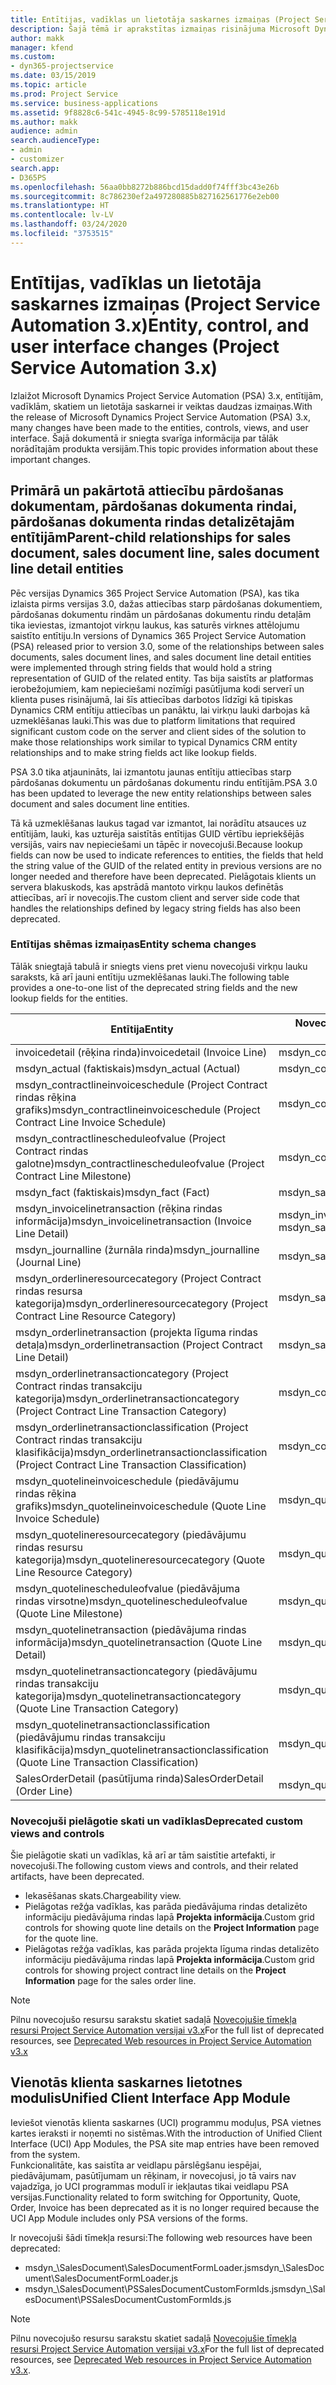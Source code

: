 ```yaml
---
title: Entītijas, vadīklas un lietotāja saskarnes izmaiņas (Project Service Automation 3.x)
description: Šajā tēmā ir aprakstītas izmaiņas risinājuma Microsoft Dynamics Project Service Automation 3.x.
author: makk
manager: kfend
ms.custom:
- dyn365-projectservice
ms.date: 03/15/2019
ms.topic: article
ms.prod: Project Service
ms.service: business-applications
ms.assetid: 9f8828c6-541c-4945-8c99-5785118e191d
ms.author: makk
audience: admin
search.audienceType:
- admin
- customizer
search.app:
- D365PS
ms.openlocfilehash: 56aa0bb8272b886bcd15dadd0f74fff3bc43e26b
ms.sourcegitcommit: 8c786230ef2a497280885b827162561776e2eb00
ms.translationtype: HT
ms.contentlocale: lv-LV
ms.lasthandoff: 03/24/2020
ms.locfileid: "3753515"
---
```

# <a name="entity-control-and-user-interface-changes-project-service-automation-3x"></a><span data-ttu-id="6dfdf-103">Entītijas, vadīklas un lietotāja saskarnes izmaiņas (Project Service Automation 3.x)</span><span class="sxs-lookup"><span data-stu-id="6dfdf-103">Entity, control, and user interface changes (Project Service Automation 3.x)</span></span>
<span data-ttu-id="6dfdf-104">Izlaižot Microsoft Dynamics Project Service Automation (PSA) 3.x, entītijām, vadīklām, skatiem un lietotāja saskarnei ir veiktas daudzas izmaiņas.</span><span class="sxs-lookup"><span data-stu-id="6dfdf-104">With the release of Microsoft Dynamics Project Service Automation (PSA) 3.x, many changes have been made to the entities, controls, views, and user interface.</span></span> <span data-ttu-id="6dfdf-105">Šajā dokumentā ir sniegta svarīga informācija par tālāk norādītajām produkta versijām.</span><span class="sxs-lookup"><span data-stu-id="6dfdf-105">This topic provides information about these important changes.</span></span>

## <a name="parent-child-relationships-for-sales-document-sales-document-line-sales-document-line-detail-entities"></a><span data-ttu-id="6dfdf-106">Primārā un pakārtotā attiecību pārdošanas dokumentam, pārdošanas dokumenta rindai, pārdošanas dokumenta rindas detalizētajām entītijām</span><span class="sxs-lookup"><span data-stu-id="6dfdf-106">Parent-child relationships for sales document, sales document line, sales document line detail entities</span></span>
<span data-ttu-id="6dfdf-107">Pēc versijas Dynamics 365 Project Service Automation (PSA), kas tika izlaista pirms versijas 3.0, dažas attiecības starp pārdošanas dokumentiem, pārdošanas dokumentu rindām un pārdošanas dokumentu rindu detaļām tika ieviestas, izmantojot virkņu laukus, kas saturēs virknes attēlojumu saistīto entītiju.</span><span class="sxs-lookup"><span data-stu-id="6dfdf-107">In versions of Dynamics 365 Project Service Automation (PSA) released prior to version 3.0, some of the relationships between sales documents, sales document lines, and sales document line detail entities were implemented through string fields that would hold a string representation of GUID of the related entity.</span></span> <span data-ttu-id="6dfdf-108">Tas bija saistīts ar platformas ierobežojumiem, kam nepieciešami nozīmīgi pasūtījuma kodi serverī un klienta puses risinājumā, lai šīs attiecības darbotos līdzīgi kā tipiskas Dynamics CRM entītiju attiecības un panāktu, lai virkņu lauki darbojas kā uzmeklēšanas lauki.</span><span class="sxs-lookup"><span data-stu-id="6dfdf-108">This was due to platform limitations that required significant custom code on the server and client sides of the solution to make those relationships work similar to typical Dynamics CRM entity relationships and to make string fields act like lookup fields.</span></span>

<span data-ttu-id="6dfdf-109">PSA 3.0 tika atjaunināts, lai izmantotu jaunas entītiju attiecības starp pārdošanas dokumentu un pārdošanas dokumentu rindu entītijām.</span><span class="sxs-lookup"><span data-stu-id="6dfdf-109">PSA 3.0 has been updated to leverage the new entity relationships between sales document and sales document line entities.</span></span>

<span data-ttu-id="6dfdf-110">Tā kā uzmeklēšanas laukus tagad var izmantot, lai norādītu atsauces uz entītijām, lauki, kas uzturēja saistītās entītijas GUID vērtību iepriekšējās versijās, vairs nav nepieciešami un tāpēc ir novecojuši.</span><span class="sxs-lookup"><span data-stu-id="6dfdf-110">Because lookup fields can now be used to indicate references to entities, the fields that held the string value of the GUID of the related entity in previous versions are no longer needed and therefore have been deprecated.</span></span> <span data-ttu-id="6dfdf-111">Pielāgotais klients un servera blakuskods, kas apstrādā mantoto virkņu laukos definētās attiecības, arī ir novecojis.</span><span class="sxs-lookup"><span data-stu-id="6dfdf-111">The custom client and server side code that handles the relationships defined by legacy string fields has also been deprecated.</span></span>

### <a name="entity-schema-changes"></a><span data-ttu-id="6dfdf-112">Entītijas shēmas izmaiņas</span><span class="sxs-lookup"><span data-stu-id="6dfdf-112">Entity schema changes</span></span>
<span data-ttu-id="6dfdf-113">Tālāk sniegtajā tabulā ir sniegts viens pret vienu novecojuši virkņu lauku saraksts, kā arī jauni entītiju uzmeklēšanas lauki.</span><span class="sxs-lookup"><span data-stu-id="6dfdf-113">The following table provides a one-to-one list of the deprecated string fields and the new lookup fields for the entities.</span></span> 

 <span data-ttu-id="6dfdf-114">Entītija</span><span class="sxs-lookup"><span data-stu-id="6dfdf-114">Entity</span></span> |   <span data-ttu-id="6dfdf-115">Novecojis lauks (virkne)</span><span class="sxs-lookup"><span data-stu-id="6dfdf-115">Deprecated field (String)</span></span> | <span data-ttu-id="6dfdf-116">Jauns lauks (uzmeklēšana)</span><span class="sxs-lookup"><span data-stu-id="6dfdf-116">New field (Lookup)</span></span>
--- | --- | ---
<span data-ttu-id="6dfdf-117">invoicedetail (rēķina rinda)</span><span class="sxs-lookup"><span data-stu-id="6dfdf-117">invoicedetail (Invoice Line)</span></span> |  <span data-ttu-id="6dfdf-118">msdyn_contractline</span><span class="sxs-lookup"><span data-stu-id="6dfdf-118">msdyn_contractline</span></span> |    <span data-ttu-id="6dfdf-119">msdyn_contractlineid</span><span class="sxs-lookup"><span data-stu-id="6dfdf-119">msdyn_contractlineid</span></span>
<span data-ttu-id="6dfdf-120">msdyn_actual (faktiskais)</span><span class="sxs-lookup"><span data-stu-id="6dfdf-120">msdyn_actual (Actual)</span></span> | <span data-ttu-id="6dfdf-121">msdyn_contractline</span><span class="sxs-lookup"><span data-stu-id="6dfdf-121">msdyn_salescontractline</span></span> |   <span data-ttu-id="6dfdf-122">msdyn_salescontractlineid</span><span class="sxs-lookup"><span data-stu-id="6dfdf-122">msdyn_salescontractlineid</span></span>
<span data-ttu-id="6dfdf-123">msdyn_contractlineinvoiceschedule (Project Contract rindas rēķina grafiks)</span><span class="sxs-lookup"><span data-stu-id="6dfdf-123">msdyn_contractlineinvoiceschedule (Project Contract Line Invoice Schedule)</span></span> |    <span data-ttu-id="6dfdf-124">msdyn_contractline</span><span class="sxs-lookup"><span data-stu-id="6dfdf-124">msdyn_contractline</span></span> |    <span data-ttu-id="6dfdf-125">msdyn_contractlineid</span><span class="sxs-lookup"><span data-stu-id="6dfdf-125">msdyn_contractlineid</span></span>
<span data-ttu-id="6dfdf-126">msdyn_contractlinescheduleofvalue (Project Contract rindas galotne)</span><span class="sxs-lookup"><span data-stu-id="6dfdf-126">msdyn_contractlinescheduleofvalue (Project Contract Line Milestone)</span></span> |   <span data-ttu-id="6dfdf-127">msdyn_contractline</span><span class="sxs-lookup"><span data-stu-id="6dfdf-127">msdyn_contractline</span></span> |    <span data-ttu-id="6dfdf-128">msdyn_contractlineid</span><span class="sxs-lookup"><span data-stu-id="6dfdf-128">msdyn_contractlineid</span></span>
<span data-ttu-id="6dfdf-129">msdyn_fact (faktiskais)</span><span class="sxs-lookup"><span data-stu-id="6dfdf-129">msdyn_fact (Fact)</span></span> | <span data-ttu-id="6dfdf-130">msdyn_salescontractline</span><span class="sxs-lookup"><span data-stu-id="6dfdf-130">msdyn_salescontractline</span></span> |   <span data-ttu-id="6dfdf-131">msdyn_salescontractlineid</span><span class="sxs-lookup"><span data-stu-id="6dfdf-131">msdyn_salescontractlineid</span></span>
<span data-ttu-id="6dfdf-132">msdyn_invoicelinetransaction (rēķina rindas informācija)</span><span class="sxs-lookup"><span data-stu-id="6dfdf-132">msdyn_invoicelinetransaction (Invoice Line Detail)</span></span> | <span data-ttu-id="6dfdf-133">msdyn_invoiceline</span><span class="sxs-lookup"><span data-stu-id="6dfdf-133">msdyn_invoiceline</span></span> <br> <span data-ttu-id="6dfdf-134">msdyn_salescontractline</span><span class="sxs-lookup"><span data-stu-id="6dfdf-134">msdyn_salescontractline</span></span> | <span data-ttu-id="6dfdf-135">msdyn_invoiceline</span><span class="sxs-lookup"><span data-stu-id="6dfdf-135">msdyn_invoicelineid</span></span> <br> <span data-ttu-id="6dfdf-136">msdyn_salescontractlineid</span><span class="sxs-lookup"><span data-stu-id="6dfdf-136">msdyn_salescontractlineid</span></span>
<span data-ttu-id="6dfdf-137">msdyn_journalline (žurnāla rinda)</span><span class="sxs-lookup"><span data-stu-id="6dfdf-137">msdyn_journalline (Journal Line)</span></span> |  <span data-ttu-id="6dfdf-138">msdyn_salescontractline</span><span class="sxs-lookup"><span data-stu-id="6dfdf-138">msdyn_salescontractline</span></span> |   <span data-ttu-id="6dfdf-139">msdyn_salescontractlineid</span><span class="sxs-lookup"><span data-stu-id="6dfdf-139">msdyn_salescontractlineid</span></span>
<span data-ttu-id="6dfdf-140">msdyn_orderlineresourcecategory (Project Contract rindas resursa kategorija)</span><span class="sxs-lookup"><span data-stu-id="6dfdf-140">msdyn_orderlineresourcecategory (Project Contract Line Resource Category)</span></span> | <span data-ttu-id="6dfdf-141">msdyn_salescontractline</span><span class="sxs-lookup"><span data-stu-id="6dfdf-141">msdyn_salescontractline</span></span> |   <span data-ttu-id="6dfdf-142">msdyn_contractlineid</span><span class="sxs-lookup"><span data-stu-id="6dfdf-142">msdyn_contractlineid</span></span>
<span data-ttu-id="6dfdf-143">msdyn_orderlinetransaction (projekta līguma rindas detaļa)</span><span class="sxs-lookup"><span data-stu-id="6dfdf-143">msdyn_orderlinetransaction (Project Contract Line Detail)</span></span> | <span data-ttu-id="6dfdf-144">msdyn_salescontractline</span><span class="sxs-lookup"><span data-stu-id="6dfdf-144">msdyn_salescontractline</span></span> |   <span data-ttu-id="6dfdf-145">msdyn_salescontractlineid</span><span class="sxs-lookup"><span data-stu-id="6dfdf-145">msdyn_salescontractlineid</span></span>
<span data-ttu-id="6dfdf-146">msdyn_orderlinetransactioncategory (Project Contract rindas transakciju kategorija)</span><span class="sxs-lookup"><span data-stu-id="6dfdf-146">msdyn_orderlinetransactioncategory (Project Contract Line Transaction Category)</span></span> |   <span data-ttu-id="6dfdf-147">msdyn_contractline</span><span class="sxs-lookup"><span data-stu-id="6dfdf-147">msdyn_contractline</span></span> |    <span data-ttu-id="6dfdf-148">msdyn_contractlineid</span><span class="sxs-lookup"><span data-stu-id="6dfdf-148">msdyn_contractlineid</span></span>
<span data-ttu-id="6dfdf-149">msdyn_orderlinetransactionclassification (Project Contract rindas transakciju klasifikācija)</span><span class="sxs-lookup"><span data-stu-id="6dfdf-149">msdyn_orderlinetransactionclassification (Project Contract Line Transaction Classification)</span></span> |   <span data-ttu-id="6dfdf-150">msdyn_contractline</span><span class="sxs-lookup"><span data-stu-id="6dfdf-150">msdyn_contractline</span></span> |    <span data-ttu-id="6dfdf-151">msdyn_contractlineid</span><span class="sxs-lookup"><span data-stu-id="6dfdf-151">msdyn_contractlineid</span></span>
<span data-ttu-id="6dfdf-152">msdyn_quotelineinvoiceschedule (piedāvājumu rindas rēķina grafiks)</span><span class="sxs-lookup"><span data-stu-id="6dfdf-152">msdyn_quotelineinvoiceschedule (Quote Line Invoice Schedule)</span></span> |  <span data-ttu-id="6dfdf-153">msdyn_quoteline</span><span class="sxs-lookup"><span data-stu-id="6dfdf-153">msdyn_quoteline</span></span> |   <span data-ttu-id="6dfdf-154">msdyn_quotelineid</span><span class="sxs-lookup"><span data-stu-id="6dfdf-154">msdyn_quotelineid</span></span>
<span data-ttu-id="6dfdf-155">msdyn_quotelineresourcecategory (piedāvājumu rindas resursu kategorija)</span><span class="sxs-lookup"><span data-stu-id="6dfdf-155">msdyn_quotelineresourcecategory (Quote Line Resource Category)</span></span> |    <span data-ttu-id="6dfdf-156">msdyn_quoteline</span><span class="sxs-lookup"><span data-stu-id="6dfdf-156">msdyn_quoteline</span></span> |   <span data-ttu-id="6dfdf-157">msdyn_quotelineid</span><span class="sxs-lookup"><span data-stu-id="6dfdf-157">msdyn_quotelineid</span></span>
<span data-ttu-id="6dfdf-158">msdyn_quotelinescheduleofvalue (piedāvājuma rindas virsotne)</span><span class="sxs-lookup"><span data-stu-id="6dfdf-158">msdyn_quotelinescheduleofvalue (Quote Line Milestone)</span></span> | <span data-ttu-id="6dfdf-159">msdyn_quoteline</span><span class="sxs-lookup"><span data-stu-id="6dfdf-159">msdyn_quoteline</span></span> |   <span data-ttu-id="6dfdf-160">msdyn_quotelineid</span><span class="sxs-lookup"><span data-stu-id="6dfdf-160">msdyn_quotelineid</span></span>
<span data-ttu-id="6dfdf-161">msdyn_quotelinetransaction (piedāvājuma rindas informācija)</span><span class="sxs-lookup"><span data-stu-id="6dfdf-161">msdyn_quotelinetransaction (Quote Line Detail)</span></span> |    <span data-ttu-id="6dfdf-162">msdyn_quoteline</span><span class="sxs-lookup"><span data-stu-id="6dfdf-162">msdyn_quoteline</span></span> |   <span data-ttu-id="6dfdf-163">msdyn_quotelineid</span><span class="sxs-lookup"><span data-stu-id="6dfdf-163">msdyn_quotelineid</span></span>
<span data-ttu-id="6dfdf-164">msdyn_quotelinetransactioncategory (piedāvājumu rindas transakciju kategorija)</span><span class="sxs-lookup"><span data-stu-id="6dfdf-164">msdyn_quotelinetransactioncategory (Quote Line Transaction Category)</span></span> |  <span data-ttu-id="6dfdf-165">msdyn_quoteline</span><span class="sxs-lookup"><span data-stu-id="6dfdf-165">msdyn_quoteline</span></span> |   <span data-ttu-id="6dfdf-166">msdyn_quotelineid</span><span class="sxs-lookup"><span data-stu-id="6dfdf-166">msdyn_quotelineid</span></span>
<span data-ttu-id="6dfdf-167">msdyn_quotelinetransactionclassification (piedāvājumu rindas transakciju klasifikācija)</span><span class="sxs-lookup"><span data-stu-id="6dfdf-167">msdyn_quotelinetransactionclassification (Quote Line Transaction Classification)</span></span> |  <span data-ttu-id="6dfdf-168">msdyn_quoteline</span><span class="sxs-lookup"><span data-stu-id="6dfdf-168">msdyn_quoteline</span></span> |   <span data-ttu-id="6dfdf-169">msdyn_quotelineid</span><span class="sxs-lookup"><span data-stu-id="6dfdf-169">msdyn_quotelineid</span></span>
<span data-ttu-id="6dfdf-170">SalesOrderDetail (pasūtījuma rinda)</span><span class="sxs-lookup"><span data-stu-id="6dfdf-170">SalesOrderDetail (Order Line)</span></span> | <span data-ttu-id="6dfdf-171">msdyn_quotelineid</span><span class="sxs-lookup"><span data-stu-id="6dfdf-171">msdyn_quotelineid</span></span> | <span data-ttu-id="6dfdf-172">msdyn_quoteline</span><span class="sxs-lookup"><span data-stu-id="6dfdf-172">msdyn_quoteline</span></span> 

### <a name="deprecated-custom-views-and-controls"></a><span data-ttu-id="6dfdf-173">Novecojuši pielāgotie skati un vadīklas</span><span class="sxs-lookup"><span data-stu-id="6dfdf-173">Deprecated custom views and controls</span></span>
<span data-ttu-id="6dfdf-174">Šie pielāgotie skati un vadīklas, kā arī ar tām saistītie artefakti, ir novecojuši.</span><span class="sxs-lookup"><span data-stu-id="6dfdf-174">The following custom views and controls, and their related artifacts, have been deprecated.</span></span>

- <span data-ttu-id="6dfdf-175">Iekasēšanas skats.</span><span class="sxs-lookup"><span data-stu-id="6dfdf-175">Chargeability view.</span></span>
- <span data-ttu-id="6dfdf-176">Pielāgotas režģa vadīklas, kas parāda piedāvājuma rindas detalizēto informāciju piedāvājuma rindas lapā **Projekta informācija**.</span><span class="sxs-lookup"><span data-stu-id="6dfdf-176">Custom grid controls for showing quote line details on the **Project Information** page for the quote line.</span></span>
- <span data-ttu-id="6dfdf-177">Pielāgotas režģa vadīklas, kas parāda projekta līguma rindas detalizēto informāciju piedāvājuma rindas lapā **Projekta informācija**.</span><span class="sxs-lookup"><span data-stu-id="6dfdf-177">Custom grid controls for showing project contract line details on the **Project Information** page for the sales order line.</span></span>

> [!NOTE]
> <span data-ttu-id="6dfdf-178">Pilnu novecojušo resursu sarakstu skatiet sadaļā [Novecojušie tīmekļa resursi Project Service Automation versijai v3.x](../developer-guides/web-resources-deprecated-v3.x.md)</span><span class="sxs-lookup"><span data-stu-id="6dfdf-178">For the full list of deprecated resources, see [Deprecated Web resources in Project Service Automation v3.x](../developer-guides/web-resources-deprecated-v3.x.md)</span></span>

## <a name="unified-client-interface-app-module"></a><span data-ttu-id="6dfdf-179">Vienotās klienta saskarnes lietotnes modulis</span><span class="sxs-lookup"><span data-stu-id="6dfdf-179">Unified Client Interface App Module</span></span>
<span data-ttu-id="6dfdf-180">Ieviešot vienotās klienta saskarnes (UCI) programmu moduļus, PSA vietnes kartes ieraksti ir noņemti no sistēmas.</span><span class="sxs-lookup"><span data-stu-id="6dfdf-180">With the introduction of Unified Client Interface (UCI) App Modules, the PSA site map entries have been removed from the system.</span></span>  
<span data-ttu-id="6dfdf-181">Funkcionalitāte, kas saistīta ar veidlapu pārslēgšanu iespējai, piedāvājumam, pasūtījumam un rēķinam, ir novecojusi, jo tā vairs nav vajadzīga, jo UCI programmas modulī ir iekļautas tikai veidlapu PSA versijas.</span><span class="sxs-lookup"><span data-stu-id="6dfdf-181">Functionality related to form switching for Opportunity, Quote, Order, Invoice has been deprecated as it is no longer required because the UCI App Module includes only PSA versions of the forms.</span></span>  

<span data-ttu-id="6dfdf-182">Ir novecojuši šādi tīmekļa resursi:</span><span class="sxs-lookup"><span data-stu-id="6dfdf-182">The following web resources have been deprecated:</span></span>

- <span data-ttu-id="6dfdf-183">msdyn_\SalesDocument\SalesDocumentFormLoader.js</span><span class="sxs-lookup"><span data-stu-id="6dfdf-183">msdyn_\SalesDocument\SalesDocumentFormLoader.js</span></span>
- <span data-ttu-id="6dfdf-184">msdyn_\SalesDocument\PSSalesDocumentCustomFormIds.js</span><span class="sxs-lookup"><span data-stu-id="6dfdf-184">msdyn_\SalesDocument\PSSalesDocumentCustomFormIds.js</span></span>

> [!NOTE]
> <span data-ttu-id="6dfdf-185">Pilnu novecojušo resursu sarakstu skatiet sadaļā [Novecojušie tīmekļa resursi Project Service Automation versijai v3.x](../developer-guides/web-resources-deprecated-v3.x.md)</span><span class="sxs-lookup"><span data-stu-id="6dfdf-185">For the full list of deprecated resources, see [Deprecated Web resources in Project Service Automation v3.x](../developer-guides/web-resources-deprecated-v3.x.md).</span></span>


